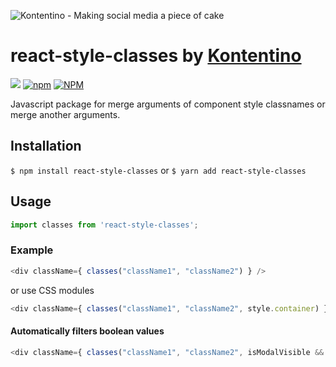 ![Kontentino - Making social media a piece of cake](https://static.kontentino.com/img/logo/logo.svg)

# react-style-classes by [Kontentino](https://www.kontentino.com/)

[![](https://github.com/kontentino/react-style-classes/workflows/Test/badge.svg)](https://github.com/kontentino/react-style-classes/actions)
[![npm](https://img.shields.io/npm/v/react-style-classes?style=plastic)](https://www.npmjs.com/package/react-style-classes)
[![NPM](https://img.shields.io/npm/l/react-style-classes)](https://github.com/kontentino/react-style-classes/blob/master/LICENSE)

Javascript package for merge arguments of component style classnames or merge another arguments.

## Installation
`$ npm install react-style-classes`
or
`$ yarn add react-style-classes`

## Usage
```javascript
import classes from 'react-style-classes';
```

### Example
```javascript
<div className={ classes("className1", "className2") } />
```
or use CSS modules
```javascript
<div className={ classes("className1", "className2", style.container) } />
```

#### Automatically filters boolean values
```javascript
<div className={ classes("className1", "className2", isModalVisible && style.modalWrapperVisible) } />
```
